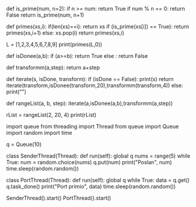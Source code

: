 def is_prime(num, n=2):
    if n >= num:
      return True
    if num % n == 0:
      return False
    return is_prime(num, n+1)


def primes(xs,i):
    if(len(xs)==i):
        return xs
    if (is_prime(xs[i]) == True):
        return primes(xs,i+1)
    else:
        xs.pop(i)
        return primes(xs,i)

L = [1,2,3,4,5,6,7,8,9]
print(primes(L,0))


def isDonee(a,b):
    if (a>=b):
        return True
    else :
        return False

def transformm(a,step):
    return a+step

def iterate(s, isDone, transform):
    if (isDone == False):
        print(s)
        return iterate(transform,isDonee(transform,20),transformm(transform,4))
    else:
        print("")


def rangeList(a, b, step):
    iterate(a,isDonee(a,b),transformm(a,step))


rList = rangeList(2, 20, 4)
print(rList) 



import queue
from threading import Thread
from queue import Queue
import random
import time

q = Queue(10)

class SenderThread(Thread):
    def run(self):
        global q
        nums = range(5)
        while True:
            num = random.choice(nums)
            q.put(num)
            print("Poslan", num)
            time.sleep(random.random())

class PortThread(Thread):
    def run(self):
        global q
        while True:
            data = q.get()
            q.task_done()
            print("Port primio", data)
            time.sleep(random.random())

SenderThread().start()
PortThread().start()
